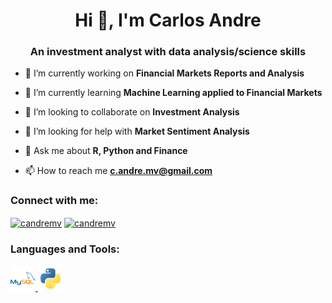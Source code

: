 <h1 align="center">Hi 👋, I'm Carlos Andre</h1>
<h3 align="center">An investment analyst with data analysis/science skills</h3>

- 🔭 I’m currently working on **Financial Markets Reports and Analysis**

- 🌱 I’m currently learning **Machine Learning applied to Financial Markets**

- 👯 I’m looking to collaborate on **Investment Analysis**

- 🤝 I’m looking for help with **Market Sentiment Analysis**

- 💬 Ask me about **R, Python and Finance**

- 📫 How to reach me **c.andre.mv@gmail.com**

<h3 align="left">Connect with me:</h3>
<p align="left">
<a href="https://twitter.com/candremv" target="blank"><img align="center" src="https://raw.githubusercontent.com/rahuldkjain/github-profile-readme-generator/master/src/images/icons/Social/twitter.svg" alt="candremv" height="30" width="40" /></a>
<a href="https://linkedin.com/in/candremv" target="blank"><img align="center" src="https://raw.githubusercontent.com/rahuldkjain/github-profile-readme-generator/master/src/images/icons/Social/linked-in-alt.svg" alt="candremv" height="30" width="40" /></a>
</p>

<h3 align="left">Languages and Tools:</h3>
<p align="left"> <a href="https://www.mysql.com/" target="_blank" rel="noreferrer"> <img src="https://raw.githubusercontent.com/devicons/devicon/master/icons/mysql/mysql-original-wordmark.svg" alt="mysql" width="40" height="40"/> </a> <a href="https://www.python.org" target="_blank" rel="noreferrer"> <img src="https://raw.githubusercontent.com/devicons/devicon/master/icons/python/python-original.svg" alt="python" width="40" height="40"/> </a> </p>
